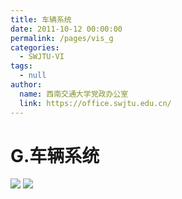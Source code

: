 ```yaml
---
title: 车辆系统
date: 2011-10-12 00:00:00
permalink: /pages/vis_g
categories: 
  - SWJTU-VI
tags: 
  - null
author: 
  name: 西南交通大学党政办公室
  link: https://office.swjtu.edu.cn/
---
```



# G.车辆系统

![](/img/vis/73.jpg)
![](/img/vis/74.jpg)
